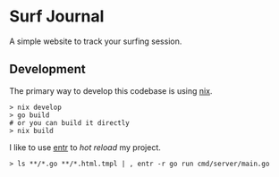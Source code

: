 # Surf Journal

A simple website to track your surfing session.

## Development

The primary way to develop this codebase is using [nix](https://nixos.org).

```console
> nix develop
> go build
# or you can build it directly
> nix build
```

I like to use [entr](https://eradman.com/entrproject/) to _hot reload_ my project.

```console
> ls **/*.go **/*.html.tmpl | , entr -r go run cmd/server/main.go
```
